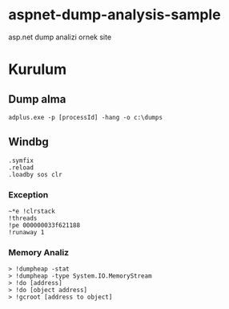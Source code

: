 # aspnet-dump-analysis-sample
asp.net dump analizi ornek site

# Kurulum

## Dump alma

```
adplus.exe -p [processId] -hang -o c:\dumps
```

## Windbg

```
.symfix
.reload
.loadby sos clr
```

### Exception

```
~*e !clrstack
!threads
!pe 000000033f621188
!runaway 1
```

### Memory Analiz

```
> !dumpheap -stat
> !dumpheap -type System.IO.MemoryStream
> !do [address]
> !do [object address]
> !gcroot [address to object]
```
